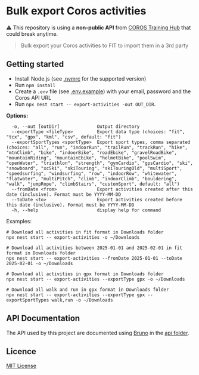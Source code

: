 # Bulk export Coros activities

⚠️ This repository is using a **non-public API** from [COROS Training Hub](https://t.coros.com/) that could break
anytime.

> Bulk export your Coros activities to FIT to import them in a 3rd party

## Getting started

- Install Node.js (see [.nvmrc](.nvmrc) for the supported version)
- Run `npm install`
- Create a `.env` file (see [.env.example](.env.example)) with your email, password and the Coros API URL
- Run `npx nest start -- export-activities -out OUT_DIR`.

**Options:**

```
  -o, --out [outDir]              Output directory
  --exportType <fileType>         Export data type (choices: "fit", "tcx", "gpx", "kml", "csv", default: "fit")
  --exportSportTypes <sportType>  Export sport types, comma separated (choices: "all", "run", "indoorRun", "trailRun", "trackRun", "hike", "mtnClimb", "bike", "indoorBike", "roadEbike", "gravelRoadBike", "mountainRiding", "mountainEbike", "helmetBike", "poolSwim", "openWater", "triathlon", "strength", "gymCardio", "gpsCardio", "ski", "snowboard", "xcSki", "skiTouring", "skiTouringOld", "multiSport", "speedsurfing", "windsurfing", "row", "indoorRow", "whitewater", "flatwater", "multiPitch", "climb", "indoorClimb", "bouldering", "walk", "jumpRope", "climbStairs", "customSport", default: "all")
  --fromDate <from>               Export activities created after this date (inclusive). Format must be YYYY-MM-DD
  --toDate <to>                   Export activities created before this date (inclusive). Format must be YYYY-MM-DD
  -h, --help                      display help for command
```

Examples:

```shell
# Download all activities in fit format in Downloads folder
npx nest start -- export-activities -o ~/Downloads

# Download all activities between 2025-01-01 and 2025-02-01 in fit format in Downloads folder
npx nest start -- export-activities --fromDate 2025-01-01 --toDate 2025-02-01 -o ~/Downloads

# Download all activities in gpx format in Downloads folder
npx nest start -- export-activities --exportType gpx -o ~/Downloads

# Download all walk and run in gpx format in Downloads folder
npx nest start -- export-activities --exportType gpx --exportSportTypes walk,run -o ~/Downloads
```

## API Documentation

The API used by this project are documented using [Bruno](https://www.usebruno.com/) in the [api folder](./api).

## Licence

[MIT License](LICENSE.md)
